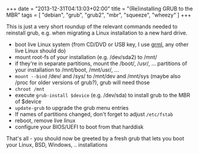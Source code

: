+++
date = "2013-12-31T04:13:03+02:00"
title = "(Re)installing GRUB to the MBR"
tags = [ "debian", "grub", "grub2", "mbr", "squeeze", "wheezy" ]
+++

This is just a very short roundup of the relevant commands needed to reinstall grub,
e.g. when migrating a Linux installation to a new hard drive.

* boot live Linux system (from CD/DVD or USB key, I use
  [grml](http://grml.org), any other live Linux should do)
* mount root-fs of your installation (e.g. /dev/sda2) to /mnt/
* if they're in separate partitions, mount the /boot/, /usr/, ...
  partitions of your installation to /mnt/boot, /mnt/usr/, ...
* `mount --bind` /dev/ and /sys/ to /mnt/dev and /mnt/sys (maybe also /proc
  for older versions of grub?), grub will need those
* `chroot /mnt`
* execute `grub-install $device` (e.g. /dev/sda) to install grub to the MBR of $device
* `update-grub` to upgrade the grub menu entries
* If names of partitions changed, don't forget to adjust `/etc/fstab`
* reboot, remove live linux
* configure your BIOS/UEFI to boot from that harddisk

That's all - you should now be greeted by a fresh grub that lets you boot your Linux, BSD, Windows, .. installations
<!--more-->
